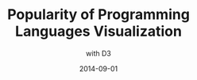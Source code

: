 ---
layout: default
modal-id: 3
date: 2014-09-01
img: d3-screenshot2.png
title: Popularity of Programming Languages Visualization
subtitle: with D3
project-date: September 2014
client: cs164 
category: project 
redirect-url: /d3-programming-lang-vis
comments: true
comments-offset: col-sm-offset-2
description: Using the D3 JS library, a json dataset was processed to gauge popularity of programming languages by number of github repos. Another interesting metric was determining the influence a particular programming language had on other languages we used today (some forerunners such as Pascal or Cobol indeed such an effect). Filtering languages by paradigms they follow along with the dynamic resizing the the graph attempts to create more points of user interaction and sustained interest for inquisitive viewers.   

---